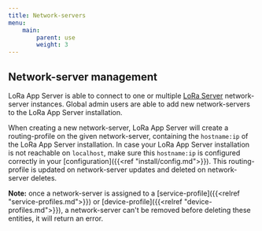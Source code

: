 ```yaml
---
title: Network-servers
menu:
    main:
        parent: use
        weight: 3
---
```


## Network-server management

LoRa App Server is able to connect to one or multiple [LoRa Server](/loraserver/)
network-server instances. Global admin users are able to add new
network-servers to the LoRa App Server installation.

When creating a new network-server, LoRa App Server will create a
routing-profile on the given network-server, containing the `hostname:ip`
of the LoRa App Server installation. In case your LoRa App Server installation
is not reachable on `localhost`, make sure this `hostname:ip` is configured
correctly in your [configuration]({{<ref "install/config.md">}}).
This routing-profile is updated on network-server updates and deleted on
network-server deletes.

**Note:** once a network-server is assigned to a
[service-profile]({{<relref "service-profiles.md">}}) or
[device-profile]({{<relref "device-profiles.md">}}), a network-server can't
be removed before deleting these entities, it will return an error.